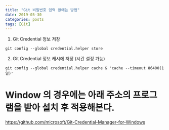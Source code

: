 ```yaml
---
title: "Git 비밀번호 입력 없애는 방법"
date: 2019-05-30
categories: posts
tags: [Git] 
---
```


1. Git Credential 정보 저장 
```
git config --global credential.helper store
```

2. Git Credential 정보 캐시에 저장 (시간 설정 가능)
```
git config --global credential.helper cache & 'cache --timeout 86400(1일)'
```

# Window 의 경우에는 아래 주소의 프로그램을 받아 설치 후 적용해본다.
https://github.com/microsoft/Git-Credential-Manager-for-Windows
